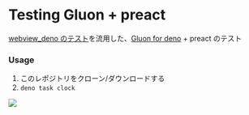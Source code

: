 # Testing Gluon + preact
[webview_deno のテスト](https://github.com/nikogoli/testing_Deno-Webview)を流用した、[Gluon for deno](https://github.com/gluon-framework/gluon/tree/deno) + preact のテスト


### Usage
1. このレポジトリをクローン/ダウンロードする
1. `deno task clock`


![](https://storage.googleapis.com/zenn-user-upload/0656fbc4fbb0-20230107.gif)
